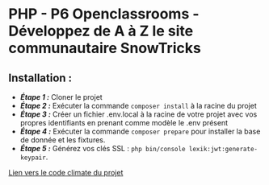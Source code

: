 # PHP - P6 Openclassrooms - Développez de A à Z le site communautaire SnowTricks

## Installation :

-   **_Étape 1 :_** Cloner le projet
-   **_Étape 2 :_** Exécuter la commande `composer install` à la racine du projet
-   **_Étape 3 :_** Créer un fichier .env.local à la racine de votre projet avec vos propres identifiants en prenant comme modèle le .env présent
-   **_Étape 4 :_** Exécuter la commande `composer prepare` pour installer la base de donnée et les fixtures.
-   **_Étape 5 :_** Générez vos clés SSL : `php bin/console lexik:jwt:generate-keypair`.

[Lien vers le code climate du projet](https://codeclimate.com/github/Frnalex/snowtricks)
